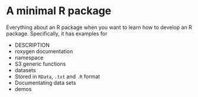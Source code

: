 # A minimal R package

Everything about an R package when you want to learn how to develop an R package. Specifically, it has examples for

- DESCRIPTION
- roxygen documentation
- namespace
- S3 generic functions
- datasets
 - Stored in `RData`, `.txt` and `.R` format
 - Documentating data sets
- demos


